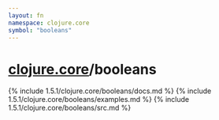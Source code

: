 ```yaml
---
layout: fn
namespace: clojure.core
symbol: "booleans"
---
```


# [clojure.core](../)/booleans

{% include 1.5.1/clojure.core/booleans/docs.md %}
{% include 1.5.1/clojure.core/booleans/examples.md %}
{% include 1.5.1/clojure.core/booleans/src.md %}

